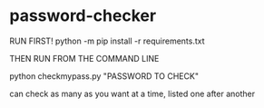 # password-checker
RUN FIRST!
python -m pip install -r requirements.txt


THEN
RUN FROM THE COMMAND LINE

python checkmypass.py "PASSWORD TO CHECK"

can check as many as you want at a time, listed one after another
